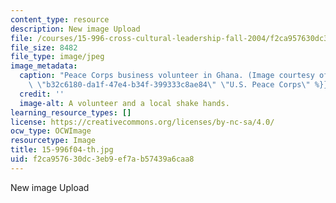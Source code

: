 ```yaml
---
content_type: resource
description: New image Upload
file: /courses/15-996-cross-cultural-leadership-fall-2004/f2ca957630dc3eb9ef7ab57439a6caa8_15-996f04-th.jpg
file_size: 8482
file_type: image/jpeg
image_metadata:
  caption: "Peace Corps business volunteer in Ghana. (Image courtesy of the\_{{% resource_link\
    \ \"b32c6180-da1f-47e4-b34f-399333c8ae84\" \"U.S. Peace Corps\" %}}.)"
  credit: ''
  image-alt: A volunteer and a local shake hands.
learning_resource_types: []
license: https://creativecommons.org/licenses/by-nc-sa/4.0/
ocw_type: OCWImage
resourcetype: Image
title: 15-996f04-th.jpg
uid: f2ca9576-30dc-3eb9-ef7a-b57439a6caa8
---
```

New image Upload
